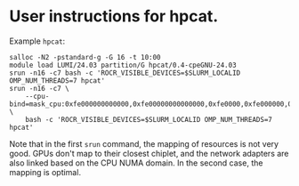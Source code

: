 # User instructions for hpcat.


Example `hpcat`:

```
salloc -N2 -pstandard-g -G 16 -t 10:00
module load LUMI/24.03 partition/G hpcat/0.4-cpeGNU-24.03
srun -n16 -c7 bash -c 'ROCR_VISIBLE_DEVICES=$SLURM_LOCALID OMP_NUM_THREADS=7 hpcat'
srun -n16 -c7 \
    --cpu-bind=mask_cpu:0xfe000000000000,0xfe00000000000000,0xfe0000,0xfe000000,0xfe,0xfe00,0xfe00000000,0xfe0000000000 \
    bash -c 'ROCR_VISIBLE_DEVICES=$SLURM_LOCALID OMP_NUM_THREADS=7 hpcat'
```

Note that in the first `srun` command, the mapping of resources is not very good. GPUs 
don't map to their closest chiplet, and the network adapters are also linked based 
on the CPU NUMA domain. In the second case, the mapping is optimal.

